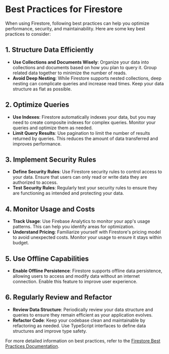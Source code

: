 # Best Practices for Firestore

When using Firestore, following best practices can help you optimize performance, security, and maintainability. Here are some key best practices to consider:

## 1. Structure Data Efficiently

- **Use Collections and Documents Wisely**: Organize your data into collections and documents based on how you plan to query it. Group related data together to minimize the number of reads.
- **Avoid Deep Nesting**: While Firestore supports nested collections, deep nesting can complicate queries and increase read times. Keep your data structure as flat as possible.

## 2. Optimize Queries

- **Use Indexes**: Firestore automatically indexes your data, but you may need to create composite indexes for complex queries. Monitor your queries and optimize them as needed.
- **Limit Query Results**: Use pagination to limit the number of results returned by queries. This reduces the amount of data transferred and improves performance.

## 3. Implement Security Rules

- **Define Security Rules**: Use Firestore security rules to control access to your data. Ensure that users can only read or write data they are authorized to access.
- **Test Security Rules**: Regularly test your security rules to ensure they are functioning as intended and protecting your data.

## 4. Monitor Usage and Costs

- **Track Usage**: Use Firebase Analytics to monitor your app's usage patterns. This can help you identify areas for optimization.
- **Understand Pricing**: Familiarize yourself with Firestore's pricing model to avoid unexpected costs. Monitor your usage to ensure it stays within budget.

## 5. Use Offline Capabilities

- **Enable Offline Persistence**: Firestore supports offline data persistence, allowing users to access and modify data without an internet connection. Enable this feature to improve user experience.

## 6. Regularly Review and Refactor

- **Review Data Structure**: Periodically review your data structure and queries to ensure they remain efficient as your application evolves.
- **Refactor Code**: Keep your codebase clean and maintainable by refactoring as needed. Use TypeScript interfaces to define data structures and improve type safety.

For more detailed information on best practices, refer to the [Firestore Best Practices Documentation](https://firebase.google.com/docs/firestore/best-practices).
